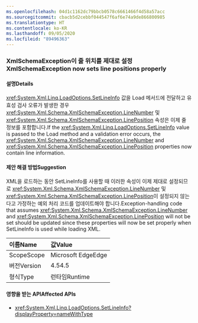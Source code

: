 ```yaml
---
ms.openlocfilehash: 04d1c1162dc79bbcb0578c6661466f4d58a57acc
ms.sourcegitcommit: cbacb5d2cebbf044547f6af6e74a9de866800985
ms.translationtype: HT
ms.contentlocale: ko-KR
ms.lasthandoff: 09/05/2020
ms.locfileid: "89496363"
---
```

### <a name="xmlschemaexception-now-sets-line-positions-properly"></a><span data-ttu-id="ae283-101">XmlSchemaException이 줄 위치를 제대로 설정</span><span class="sxs-lookup"><span data-stu-id="ae283-101">XmlSchemaException now sets line positions properly</span></span>

#### <a name="details"></a><span data-ttu-id="ae283-102">설명</span><span class="sxs-lookup"><span data-stu-id="ae283-102">Details</span></span>

<span data-ttu-id="ae283-103"><xref:System.Xml.Linq.LoadOptions.SetLineInfo> 값을 Load 메서드에 전달하고 유효성 검사 오류가 발생한 경우 <xref:System.Xml.Schema.XmlSchemaException.LineNumber> 및 <xref:System.Xml.Schema.XmlSchemaException.LinePosition> 속성은 이제 줄 정보를 포함합니다.</span><span class="sxs-lookup"><span data-stu-id="ae283-103">If the <xref:System.Xml.Linq.LoadOptions.SetLineInfo> value is passed to the Load method and a validation error occurs, the <xref:System.Xml.Schema.XmlSchemaException.LineNumber> and <xref:System.Xml.Schema.XmlSchemaException.LinePosition> properties now contain line information.</span></span>

#### <a name="suggestion"></a><span data-ttu-id="ae283-104">제안 해결 방법</span><span class="sxs-lookup"><span data-stu-id="ae283-104">Suggestion</span></span>

<span data-ttu-id="ae283-105">XML을 로드하는 동안 SetLineInfo를 사용할 때 이러한 속성이 이제 제대로 설정되므로 <xref:System.Xml.Schema.XmlSchemaException.LineNumber> 및 <xref:System.Xml.Schema.XmlSchemaException.LinePosition>이 설정되지 않는다고 가정하는 예외 처리 코드를 업데이트해야 합니다.</span><span class="sxs-lookup"><span data-stu-id="ae283-105">Exception-handling code that assumes <xref:System.Xml.Schema.XmlSchemaException.LineNumber> and <xref:System.Xml.Schema.XmlSchemaException.LinePosition> will not be set should be updated since these properties will now be set properly when SetLineInfo is used while loading XML.</span></span>

| <span data-ttu-id="ae283-106">이름</span><span class="sxs-lookup"><span data-stu-id="ae283-106">Name</span></span>    | <span data-ttu-id="ae283-107">값</span><span class="sxs-lookup"><span data-stu-id="ae283-107">Value</span></span>       |
|:--------|:------------|
| <span data-ttu-id="ae283-108">Scope</span><span class="sxs-lookup"><span data-stu-id="ae283-108">Scope</span></span>   |<span data-ttu-id="ae283-109">Microsoft Edge</span><span class="sxs-lookup"><span data-stu-id="ae283-109">Edge</span></span>|
|<span data-ttu-id="ae283-110">버전</span><span class="sxs-lookup"><span data-stu-id="ae283-110">Version</span></span>|<span data-ttu-id="ae283-111">4.5</span><span class="sxs-lookup"><span data-stu-id="ae283-111">4.5</span></span>|
|<span data-ttu-id="ae283-112">형식</span><span class="sxs-lookup"><span data-stu-id="ae283-112">Type</span></span>|<span data-ttu-id="ae283-113">런타임</span><span class="sxs-lookup"><span data-stu-id="ae283-113">Runtime</span></span>|

#### <a name="affected-apis"></a><span data-ttu-id="ae283-114">영향을 받는 API</span><span class="sxs-lookup"><span data-stu-id="ae283-114">Affected APIs</span></span>

- <xref:System.Xml.Linq.LoadOptions.SetLineInfo?displayProperty=nameWithType>

<!--

#### Affected APIs

- `F:System.Xml.Linq.LoadOptions.SetLineInfo`

-->
